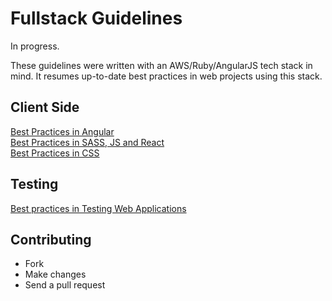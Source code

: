 # Fullstack Guidelines

In progress.

These guidelines were written with an AWS/Ruby/AngularJS tech stack in mind. It resumes up-to-date best practices in web projects using this stack.

## Client Side

[Best Practices in Angular](Guidelines%20-%20Best%20practices%20in%20Angular.md)  
[Best Practices in SASS, JS and React](Guidelines%20-%20Best%20practices%20in%20SASS%2C%20JS%20and%20React.md)  
[Best Practices in CSS](Guidelines%20-%20Best%20Practices%20in%20CSS.md)  

## Testing

[Best practices in Testing Web Applications](Guidelines%20-%20Best%20practices%20in%20Testing%20Web%20Applications.md)

## Сontributing

- Fork
- Make changes
- Send a pull request
